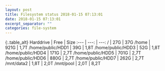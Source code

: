 ```yaml
---
layout: post
title: Filesystem status 2018-01-15 07:13:01
date: 2018-01-15 07:13:01
excerpt_separator: ""
categories: file-system
---
```

{:.table_alt}
Harddrive | Free | Size
:--- | ---: | ---:
/ | 27G | 37G
/home | 921G | 1,7T
/home/public/HDD1 | 39G | 1,8T
/home/public/HDD3 | 52G | 1,8T
/home/public/HDD4 | 171G | 2,7T
/home/public/HDD5 | 701G | 2,7T
/home/public/HDD6 | 880G | 2,7T
/home/public/HDD7 | 262G | 2,7T
/mnt/data2 | 1,8T | 2,0T
/mnt/pool | 2,0T | 8,2T
